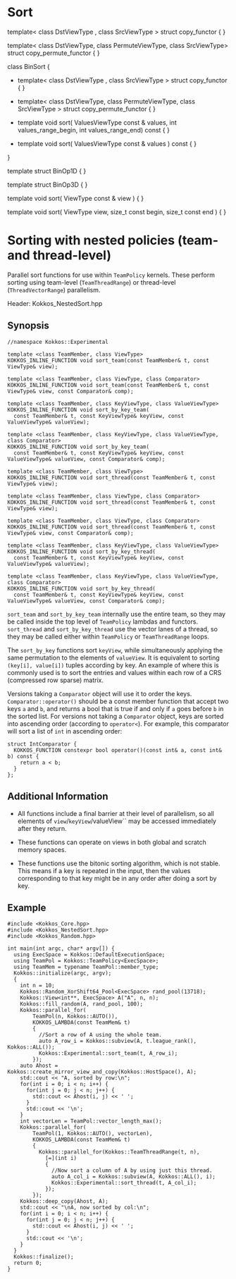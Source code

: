 
# Sort

template< class DstViewType , class SrcViewType >
  struct copy_functor { }

template< class DstViewType, class PermuteViewType, class SrcViewType>
  struct copy_permute_functor { }

class BinSort {

* template< class DstViewType , class SrcViewType >  struct copy_functor { }

* template< class DstViewType, class PermuteViewType, class SrcViewType >  struct copy_permute_functor { }


*   template<class ValuesViewType>  void sort( ValuesViewType const & values, int values_range_begin, int values_range_end) const  { }

*   template<class ValuesViewType>  void sort( ValuesViewType const & values ) const  { }

}


template<class KeyViewType>  struct BinOp1D  { }

template<class KeyViewType>  struct BinOp3D  { }


template<class ViewType>  void sort( ViewType const & view )  { }

template<class ViewType>  void sort( ViewType view, size_t const begin, size_t const end )  {  }

# Sorting with nested policies (team- and thread-level)

Parallel sort functions for use within ``TeamPolicy`` kernels. These perform sorting using team-level (``TeamThreadRange``) or thread-level (``ThreadVectorRange``) parallelism.

Header: Kokkos_NestedSort.hpp

## Synopsis
```
//namespace Kokkos::Experimental

template <class TeamMember, class ViewType>
KOKKOS_INLINE_FUNCTION void sort_team(const TeamMember& t, const ViewType& view);

template <class TeamMember, class ViewType, class Comparator>
KOKKOS_INLINE_FUNCTION void sort_team(const TeamMember& t, const ViewType& view, const Comparator& comp);

template <class TeamMember, class KeyViewType, class ValueViewType>
KOKKOS_INLINE_FUNCTION void sort_by_key_team(
  const TeamMember& t, const KeyViewType& keyView, const ValueViewType& valueView);

template <class TeamMember, class KeyViewType, class ValueViewType, class Comparator>
KOKKOS_INLINE_FUNCTION void sort_by_key_team(
  const TeamMember& t, const KeyViewType& keyView, const ValueViewType& valueView, const Comparator& comp);

template <class TeamMember, class ViewType>
KOKKOS_INLINE_FUNCTION void sort_thread(const TeamMember& t, const ViewType& view);

template <class TeamMember, class ViewType, class Comparator>
KOKKOS_INLINE_FUNCTION void sort_thread(const TeamMember& t, const ViewType& view);

template <class TeamMember, class ViewType, class Comparator>
KOKKOS_INLINE_FUNCTION void sort_thread(const TeamMember& t, const ViewType& view, const Comparator& comp);

template <class TeamMember, class KeyViewType, class ValueViewType>
KOKKOS_INLINE_FUNCTION void sort_by_key_thread(
  const TeamMember& t, const KeyViewType& keyView, const ValueViewType& valueView);

template <class TeamMember, class KeyViewType, class ValueViewType, class Comparator>
KOKKOS_INLINE_FUNCTION void sort_by_key_thread(
  const TeamMember& t, const KeyViewType& keyView, const ValueViewType& valueView, const Comparator& comp);
```

``sort_team`` and ``sort_by_key_team`` internally use the entire team, so they may be called inside the top level of ``TeamPolicy`` lambdas and functors. ``sort_thread`` and ``sort_by_key_thread`` use the vector lanes of a thread, so they may be called either within ``TeamPolicy`` or ``TeamThreadRange`` loops.

The ``sort_by_key`` functions sort ``keyView``, while simultaneously applying the same permutation to the elements of ``valueView``. It is equivalent to sorting ``(key[i], value[i])`` tuples according by key. An example of where this is commonly used is to sort the entries and values within each row of a CRS (compressed row sparse) matrix.

Versions taking a ``Comparator`` object will use it to order the keys. ``Comparator::operator()`` should be a const member function that accept two keys ``a`` and ``b``, and returns a bool that is true if and only if ``a`` goes before ``b`` in the sorted list. For versions not taking a ``Comparator`` object, keys are sorted into ascending order (according to ``operator<``). For example, this comparator will sort a list of ``int`` in ascending order:
```
struct IntComparator {
  KOKKOS_FUNCTION constexpr bool operator()(const int& a, const int& b) const {
    return a < b;
  }
};
```

## Additional Information

- All functions include a final barrier at their level of parallelism, so all elements of ``view``/``keyView``/valueView`` may be accessed immediately after they return.

- These functions can operate on views in both global and scratch memory spaces.

- These functions use the bitonic sorting algorithm, which is not stable. This means if a key is repeated in the input, then the values corresponding to that key might be in any order after doing a sort by key.

## Example

```
#include <Kokkos_Core.hpp>
#include <Kokkos_NestedSort.hpp>
#include <Kokkos_Random.hpp>

int main(int argc, char* argv[]) {
  using ExecSpace = Kokkos::DefaultExecutionSpace;
  using TeamPol = Kokkos::TeamPolicy<ExecSpace>;
  using TeamMem = typename TeamPol::member_type;
  Kokkos::initialize(argc, argv);
  {
    int n = 10;
    Kokkos::Random_XorShift64_Pool<ExecSpace> rand_pool(13718);
    Kokkos::View<int**, ExecSpace> A("A", n, n);
    Kokkos::fill_random(A, rand_pool, 100);
    Kokkos::parallel_for(
        TeamPol(n, Kokkos::AUTO()),
        KOKKOS_LAMBDA(const TeamMem& t)
        {
          //Sort a row of A using the whole team.
          auto A_row_i = Kokkos::subview(A, t.league_rank(), Kokkos::ALL());
          Kokkos::Experimental::sort_team(t, A_row_i);
        });
    auto Ahost = Kokkos::create_mirror_view_and_copy(Kokkos::HostSpace(), A);
    std::cout << "A, sorted by row:\n";
    for(int i = 0; i < n; i++) {
      for(int j = 0; j < n; j++) {
        std::cout << Ahost(i, j) << ' ';
      }
      std::cout << '\n';
    }
    int vectorLen = TeamPol::vector_length_max();
    Kokkos::parallel_for(
        TeamPol(1, Kokkos::AUTO(), vectorLen),
        KOKKOS_LAMBDA(const TeamMem& t)
        {
          Kokkos::parallel_for(Kokkos::TeamThreadRange(t, n),
            [=](int i)
            {
              //Now sort a column of A by using just this thread.
              auto A_col_i = Kokkos::subview(A, Kokkos::ALL(), i);
              Kokkos::Experimental::sort_thread(t, A_col_i);
            });
        });
    Kokkos::deep_copy(Ahost, A);
    std::cout << "\nA, now sorted by col:\n";
    for(int i = 0; i < n; i++) {
      for(int j = 0; j < n; j++) {
        std::cout << Ahost(i, j) << ' ';
      }
      std::cout << '\n';
    }
  }
  Kokkos::finalize();
  return 0;
}
```

